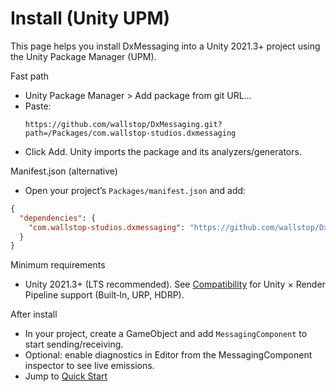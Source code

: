 # Install (Unity UPM)

This page helps you install DxMessaging into a Unity 2021.3+ project using the Unity Package Manager (UPM).

Fast path

- Unity Package Manager > Add package from git URL...
- Paste:
  ```
  https://github.com/wallstop/DxMessaging.git?path=/Packages/com.wallstop-studios.dxmessaging
  ```
- Click Add. Unity imports the package and its analyzers/generators.

Manifest.json (alternative)

- Open your project’s `Packages/manifest.json` and add:

```json
{
  "dependencies": {
    "com.wallstop-studios.dxmessaging": "https://github.com/wallstop/DxMessaging.git?path=/Packages/com.wallstop-studios.dxmessaging"
  }
}
```

Minimum requirements

- Unity 2021.3+ (LTS recommended). See [Compatibility](Compatibility.md) for Unity × Render Pipeline support (Built‑In, URP, HDRP).

After install

- In your project, create a GameObject and add `MessagingComponent` to start sending/receiving.
- Optional: enable diagnostics in Editor from the MessagingComponent inspector to see live emissions.
- Jump to [Quick Start](QuickStart.md)
